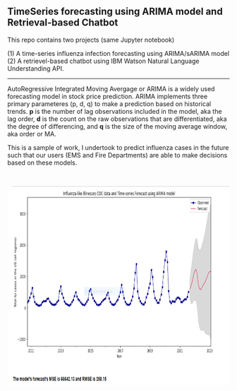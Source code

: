 ## TimeSeries forecasting using ARIMA model and Retrieval-based Chatbot


This repo contains two projects (same Jupyter notebook)

(1) A time-series influenza infection forecasting using ARIMA/sARIMA model </br>
(2) A retrievel-based chatbot using IBM Watson Natural Language Understanding API. 

---------

AutoRegressive Integrated Moving Avergage or ARIMA is a widely used forecasting model in stock price prediction. ARIMA implements three primary parameteres (p, d, q) to make a prediction based on historical trends. <b>p</b> is the number of lag observations included in the model, aka the lag order, <b>d</b> is the count on the raw observations that are differentiated, aka the degree of differencing, and <b>q</b> is the size of the moving average window, aka order or MA. 

This is a sample of work, I undertook to predict influenza cases in the future such that our users (EMS and Fire Departments) are able to make decisions based on these models. 


<br>
<p align="center">
<img src = "ILI.PNG" "ILI.PNG" width = "900" height = "450">
</p>


